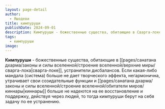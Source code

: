 ```yaml
---
layout: page-detail
author:
  - Яшодеви
title: кимпуруши
publishDate: 2024-09-01
description: Кимпуруши - божественные существа, обитающие в Сварга-локе, устранители дисбалансов. Если какая-либо мандала (система) больше не дает творческого эффекта, негармонична, утрачивает свои созидательные функции и киннары больше не надеются на ее восстановление и поддержку, действуя через людей, то тогда кимпуруши берут на себя задачу по ее устранению.
tags:
  - кимпуруши
image:
---
```

**Кимпуруши** - божественные существа, обитающие в [[pages/санатана дхарма/законы и силы вселенной/строение вселенной/верхние миры/сварга-лока|сварга-локе]], устранители дисбалансов. Если какая-либо мандала (система) больше не дает творческого эффекта, негармонична, утрачивает свои созидательные функции и [[pages/санатана дхарма/законы и силы вселенной/строение вселенной/обитатели миров/киннары|киннары]] больше не надеются на ее восстановление и поддержку, действуя через людей, то тогда кимпуруши берут на себя задачу по ее устранению.

